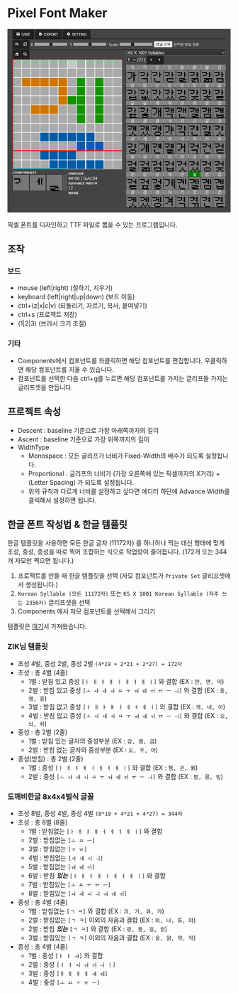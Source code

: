 # Pixel Font Maker
![](.github/screenshot.PNG)

픽셀 폰트를 디자인하고 TTF 파일로 뽑을 수 있는 프로그램입니다.

## 조작
### 보드
- mouse (left|right) (칠하기, 지우기)
- keyboard (left|right|up|down) (보드 이동)
- ctrl+(z|x|c|v) (되돌리기, 자르기, 복사, 붙여넣기)
- ctrl+s (프로젝트 저장)
- (1|2|3) (브러시 크기 조절)
### 기타
- Components에서 컴포넌트를 좌클릭하면 해당 컴포넌트를 편집합니다. 우클릭하면 해당 컴포넌트를 지울 수 있습니다.
- 컴포넌트를 선택한 다음 ctrl+g를 누르면 해당 컴포넌트를 가지는 글리프들 가지는 글리프셋을 만듭니다.

## 프로젝트 속성
- Descent : baseline 기준으로 가장 아래쪽까지의 길이
- Ascent : baseline 기준으로 가장 위쪽까지의 길이
- WidthType
  - Monospace : 모든 글리프가 너비가 Fixed-Width의 배수가 되도록 설정됩니다.
  - Proportional : 글리프의 너비가 (가장 오른쪽에 있는 픽셀까지의 X거리) + (Letter Spacing) 가 되도록 설정됩니다.
  - 위의 규칙과 다르게 너비를 설정하고 싶다면 에디터 하단에 Advance Width를 클릭해서 설정하면 됩니다.

## 한글 폰트 작성법 & 한글 템플릿
한글 템플릿을 사용하면 모든 한글 글자 (11172자) 를 하나하나 찍는 대신 형태에 맞게 초성, 중성, 종성을 따로 찍어 조합하는 식으로 작업량이 줄어듭니다. (172개 또는 344개 자모만 찍으면 됩니다.)

1. 프로젝트를 만들 때 한글 템플릿을 선택 (자모 컴포넌트가 `Private Set` 글리프셋에서 생성됩니다.)
2. `Korean Syllable (모든 11172자)` 또는 `KS X 1001 Korean Syllable (자주 쓰는 2350자)` 글리프셋을 선택
3. Components 에서 자모 컴포넌트를 선택해서 그리기

템플릿은 [여기](https://github.com/TandyRum1024/hangul-johab-render-gms#%EA%B8%80%EA%BC%B4-%EA%B4%80%EB%A0%A8)서 가져왔습니다.

### ZIK님 템플릿
- 초성 4벌, 중성 2벌, 종성 2벌 `(4*19 + 2*21 + 2*27) = 172자`
- 초성 : 총 4벌 (4줄)
    - 1벌 : 받침 있고 중성 `[ㅏ ㅐ ㅑ ㅒ ㅓ ㅔ ㅕ ㅖ ㅣ]` 와 결합 (EX : `먄, 먠, 미`)
    - 2벌 : 받침 있고 중성 `[ㅗ ㅘ ㅙ ㅚ ㅛ ㅜ ㅝ ㅞ ㅟ ㅠ ㅡ ㅢ]` 와 결합 (EX : `옹, 왱, 융`)
    - 3벌 : 받침 없고 중성 `[ㅏ ㅐ ㅑ ㅒ ㅓ ㅔ ㅕ ㅖ ㅣ]` 와 결합 (EX : `개, 네, 아`)
    - 4벌 : 받침 없고 중성 `[ㅗ ㅘ ㅙ ㅚ ㅛ ㅜ ㅝ ㅞ ㅟ ㅠ ㅡ ㅢ]` 와 결합 (EX : `오, 뇌, 위`)
- 중성 : 총 2벌 (2줄)
    - 1벌 : 받침 있는 글자의 중성부분 (EX : `감, 괨, 굼`)
    - 2벌 : 받침 없는 글자의 중성부분 (EX : `오, 우, 야`)
- 종성(받침) : 총 2벌 (2줄)
    - 1벌 : 중성 `[ㅏ ㅐ ㅑ ㅒ ㅓ ㅔ ㅕ ㅖ ㅣ]` 와 결합 (EX : `펭, 귄, 웱`)
    - 2벌 : 중성 `[ㅗ ㅘ ㅙ ㅚ ㅛ ㅜ ㅝ ㅞ ㅟ ㅠ ㅡ ㅢ]` 와 결합 (EX : `뫔, 뭄, 밈`)

### 도깨비한글 8x4x4벌식 글꼴
- 초성 8벌, 중성 4벌, 종성 4벌 `(8*19 + 4*21 + 4*27) = 344자`
- 초성 : 총 8벌 (8줄)
    - 1벌 : 받침없는 `[ㅏ ㅐ ㅑ ㅒ ㅓ ㅔ ㅕ ㅖ ㅣ]` 와 결합
    - 2벌 : 받침없는 `[ㅗ ㅛ ㅡ]`
    - 3벌 : 받침없는 `[ㅜ ㅠ]`
    - 4벌 : 받침없는 `[ㅘ ㅙ ㅚ ㅢ]`
    - 5벌 : 받침없는 `[ㅝ ㅞ ㅟ]`
    - 6벌 : 받침 ***있는*** `[ㅏ ㅐ ㅑ ㅒ ㅓ ㅔ ㅕ ㅖ ㅣ]` 와 결합
    - 7벌 : 받침있는 `[ㅗ ㅛ ㅜ ㅠ ㅡ]`
    - 8벌 : 받침있는 `[ㅘ ㅙ ㅚ ㅢ ㅝ ㅞ ㅟ]`
- 중성 : 총 4벌 (4줄)
    - 1벌 : 받침없는 `[ㄱ ㅋ]` 와 결합 (EX : `괴, 가, 큐, 캬`)
    - 2벌 : 받침없는 `[ㄱ ㅋ]` 이외의 자음과 결합 (EX : `외, 나, 류, 먀`)
    - 2벌 : 받침 ***있는*** `[ㄱ ㅋ]` 와 결합 (EX : `광, 쾅, 굉, 괽`)
    - 3벌 : 받침있는 `[ㄱ ㅋ]` 이외의 자음과 결합 (EX : `웅, 얅, 약, 약`)
- 종성 : 총 4벌 (4줄)
    - 1벌 : 중성 `[ㅏ ㅑ ㅘ]` 와 결합
    - 2벌 : 중성 `[ㅓ ㅕ ㅚ ㅝ ㅟ ㅢ ㅣ]`
    - 3벌 : 중성 `[ㅐ ㅒ ㅔ ㅖ ㅙ ㅞ]`
    - 4벌 : 중성 `[ㅗ ㅛ ㅜ ㅠ ㅡ]`